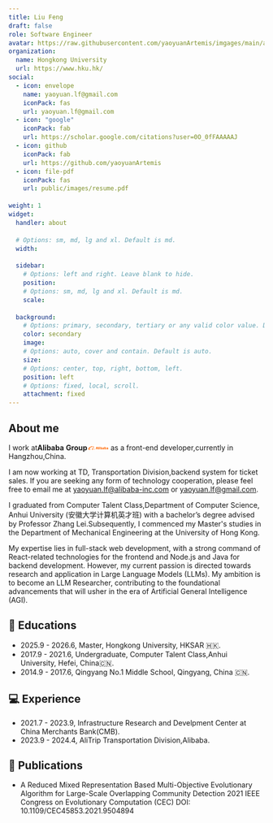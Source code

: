 ```yaml
---
title: Liu Feng
draft: false
role: Software Engineer
avatar: https://raw.githubusercontent.com/yaoyuanArtemis/imgages/main/avatar.png
organization:
  name: Hongkong University
  url: https://www.hku.hk/
social:
  - icon: envelope
    name: yaoyuan.lf@gmail.com
    iconPack: fas
    url: yaoyuan.lf@gmail.com
  - icon: "google"
    iconPack: fab
    url: https://scholar.google.com/citations?user=0O_0fFAAAAAJ
  - icon: github
    iconPack: fab
    url: https://github.com/yaoyuanArtemis
  - icon: file-pdf
    iconPack: fas
    url: public/images/resume.pdf

weight: 1
widget:
  handler: about

  # Options: sm, md, lg and xl. Default is md.
  width:

  sidebar:
    # Options: left and right. Leave blank to hide.
    position: 
    # Options: sm, md, lg and xl. Default is md.
    scale: 
  
  background:
    # Options: primary, secondary, tertiary or any valid color value. Default is primary.
    color: secondary
    image:
    # Options: auto, cover and contain. Default is auto.
    size:
    # Options: center, top, right, bottom, left.
    position: left
    # Options: fixed, local, scroll.
    attachment: fixed
---
```


## About me

I work at<strong>Alibaba</strong> <strong>Group</strong><img src='https://raw.githubusercontent.com/yaoyuanArtemis/imgages/main/alibaba_logo.png' style='width: 3em;display: inline;marginTop:0;marginBottom:0'> as a front-end developer,currently in Hangzhou,China.

I am now working at TD, Transportation Division,backend system for ticket sales. If you are seeking any form of technology cooperation, please feel free to email me at yaoyuan.lf@alibaba-inc.com or yaoyuan.lf@gmail.com.

I graduated from Computer Talent Class,Department of Computer Science, Anhui University (安徽大学计算机英才班) with a bachelor’s degree advised by Professor Zhang Lei.Subsequently, I commenced my Master's studies in the Department of Mechanical Engineering at the University of Hong Kong.

My expertise lies in full-stack web development, with a strong command of React-related technologies for the frontend and Node.js and Java for backend development. However, my current passion is directed towards research and application in Large Language Models (LLMs). My ambition is to become an LLM Researcher, contributing to the foundational advancements that will usher in the era of Artificial General Intelligence (AGI).

## 📖 Educations

- 2025.9 - 2026.6, Master, Hongkong University, HKSAR 🇭🇰.
- 2017.9 - 2021.6, Undergraduate, Computer Talent Class,Anhui University, Hefei, China🇨🇳.
- 2014.9 - 2017.6, Qingyang No.1 Middle School, Qingyang, China 🇨🇳.

## 💻 Experience
- 2021.7 - 2023.9, Infrastructure Research and Develpment Center at China Merchants Bank(CMB).
- 2023.9 - 2024.4, AliTrip Transportation Division,Alibaba.

## 📝 Publications
- A Reduced Mixed Representation Based Multi-Objective Evolutionary Algorithm for Large-Scale Overlapping Community Detection 2021 IEEE Congress on Evolutionary Computation (CEC) DOI: 10.1109/CEC45853.2021.9504894